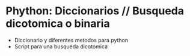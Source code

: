 # Phython: Diccionarios // Busqueda dicotomica o binaria
- Diccionario y diferentes metodos para python
- Script para una busqueda dicotomica
